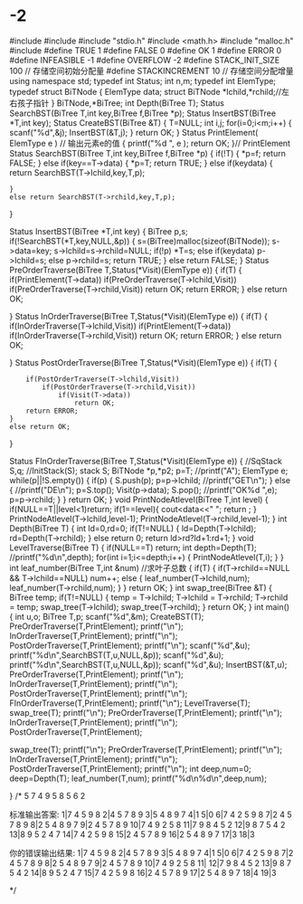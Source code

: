 # -2


#include <iostream>
#include <algorithm>
#include "stdio.h"
#include <math.h>
#include "malloc.h"
#include <stack>
#define TRUE 1
#define FALSE 0
#define OK  1
#define ERROR  0
#define INFEASIBLE -1
#define OVERFLOW -2
#define STACK_INIT_SIZE 100 // 存储空间初始分配量
#define STACKINCREMENT 10 // 存储空间分配增量
using namespace std;
typedef int  Status;
int n,m;
typedef int  ElemType;
typedef struct BiTNode
{
    ElemType data;
    struct BiTNode *lchild,*rchild;//左右孩子指针
} BiTNode,*BiTree;
int Depth(BiTree T);
Status SearchBST(BiTree T,int key,BiTree f,BiTree *p);
Status InsertBST(BiTree *T,int key);
Status CreateBST(BiTree &T)
{
   T=NULL;
   int i,j;
   for(i=0;i<m;i++)
   {
       scanf("%d",&j);
       InsertBST(&T,j);
   }
    return OK;
}
Status PrintElement( ElemType e )    // 输出元素e的值
{
    printf("%d ", e );
    return OK;
}// PrintElement
Status SearchBST(BiTree T,int key,BiTree f,BiTree *p)
{
    if(!T)
    {
        *p=f;
        return FALSE;
    }
    else if(key==T->data)
    {
        *p=T;
        return TRUE;
    }
    else if(key<T->data)
    {
        return SearchBST(T->lchild,key,T,p);

    }
    else return SearchBST(T->rchild,key,T,p);
}



Status InsertBST(BiTree *T,int key)
{
    BiTree p,s;
    if(!SearchBST(*T,key,NULL,&p))
    {
        s=(BiTree)malloc(sizeof(BiTNode));
        s->data=key;
        s->lchild=s->rchild=NULL;
        if(!p)
            *T=s;
        else if(key<p->data)
            p->lchild=s;
        else
            p->rchild=s;
        return TRUE;
    }
    else
        return FALSE;
}
Status PreOrderTraverse(BiTree T,Status(*Visit)(ElemType e))
{
    if(T)
    {
        if(PrintElement(T->data))
            if(PreOrderTraverse(T->lchild,Visit))
                if(PreOrderTraverse(T->rchild,Visit))
                    return OK;
        return ERROR;
    }
    else return OK;

}
Status InOrderTraverse(BiTree T,Status(*Visit)(ElemType e))
{
    if(T)
    {
        if(InOrderTraverse(T->lchild,Visit))
            if(PrintElement(T->data))
                if(InOrderTraverse(T->rchild,Visit))
                    return OK;
        return ERROR;
    }
    else return OK;

}
Status PostOrderTraverse(BiTree T,Status(*Visit)(ElemType e))
{
    if(T)
    {

        if(PostOrderTraverse(T->lchild,Visit))
            if(PostOrderTraverse(T->rchild,Visit))
                if(Visit(T->data))
                    return OK;
        return ERROR;
    }
    else return OK;

}

Status FInOrderTraverse(BiTree T,Status(*Visit)(ElemType e))
{
    //SqStack S,q;
    //InitStack(S);
    stack<BiTree> S;
    BiTNode *p,*p2;
    p=T;
    //printf("A");
    ElemType e;
    while(p||!S.empty())
    {
        if(p)
        {
            S.push(p);
            p=p->lchild;
            //printf("GET\n");
        }
        else
        {
            //printf("DE\n");
            p=S.top();
            Visit(p->data);
            S.pop();
            //printf("OK%d ",e);
            p=p->rchild;
        }
    }
    return OK;
}
void PrintNodeAtlevel(BiTree T,int level)
{
    if(NULL==T||level<1)return;
    if(1==level){
    cout<<T->data<<" ";
    return ;
    }
    PrintNodeAtlevel(T->lchild,level-1);
    PrintNodeAtlevel(T->rchild,level-1);
}
int Depth(BiTree T)
{
    int ld=0,rd=0;
    if(T!=NULL)
    {
        ld=Depth(T->lchild);
        rd=Depth(T->rchild);
    }
    else return 0;
    return ld>rd?ld+1:rd+1;
}
void LevelTraverse(BiTree T)
{
    if(NULL==T)
    return;
    int depth=Depth(T);
    //printf("%d\n",depth);
    for(int i=1;i<=depth;i++)
    {
        PrintNodeAtlevel(T,i);
    }
}
int leaf_number(BiTree T,int &num)             //求叶子总数
{
	if(T)
	{
		if(T->rchild==NULL && T->lchild==NULL) num++;
		else
		{
			leaf_number(T->lchild,num);
			leaf_number(T->rchild,num);
		}
	}
	return OK;
}
int swap_tree(BiTree &T)
{
	BiTree temp;
	if(T!=NULL)
	{
		temp = T->lchild;
		T->lchild = T->rchild;
		T->rchild = temp;
		swap_tree(T->lchild);
		swap_tree(T->rchild);
	}
	return OK;
}
int main()
{
int u,o;
   BiTree T,p;
   scanf("%d",&m);
   CreateBST(T);
   PreOrderTraverse(T,PrintElement);
   printf("\n");
   InOrderTraverse(T,PrintElement);
   printf("\n");
   PostOrderTraverse(T,PrintElement);
   printf("\n");
   scanf("%d",&u);
   printf("%d\n",SearchBST(T,u,NULL,&p));
   scanf("%d",&u);
   printf("%d\n",SearchBST(T,u,NULL,&p));
   scanf("%d",&u);
   InsertBST(&T,u);
   PreOrderTraverse(T,PrintElement);
   printf("\n");
   InOrderTraverse(T,PrintElement);
   printf("\n");
   PostOrderTraverse(T,PrintElement);
   printf("\n");
   FInOrderTraverse(T,PrintElement);
   printf("\n");
  LevelTraverse(T);
   swap_tree(T);
   printf("\n");
   PreOrderTraverse(T,PrintElement);
   printf("\n");
   InOrderTraverse(T,PrintElement);
   printf("\n");
   PostOrderTraverse(T,PrintElement);

   swap_tree(T);
   printf("\n");
   PreOrderTraverse(T,PrintElement);
   printf("\n");
   InOrderTraverse(T,PrintElement);
   printf("\n");
   PostOrderTraverse(T,PrintElement);
   printf("\n");
   int deep,num=0;
   deep=Depth(T);
   leaf_number(T,num);
   printf("%d\n%d\n",deep,num);


}
/*
5
7 4 9 5 8
5
6
2


标准输出答案:
   1|7 4 5 9 8
   2|4 5 7 8 9
   3|5 4 8 9 7
   4|1
   5|0
   6|7 4 2 5 9 8
   7|2 4 5 7 8 9
   8|2 5 4 8 9 7
   9|2 4 5 7 8 9
  10|7 4 9 2 5 8
  11|7 9 8 4 5 2
  12|9 8 7 5 4 2
  13|8 9 5 2 4 7
  14|7 4 2 5 9 8
  15|2 4 5 7 8 9
  16|2 5 4 8 9 7
  17|3
  18|3


你的错误输出结果:
   1|7 4 5 9 8
   2|4 5 7 8 9
   3|5 4 8 9 7
   4|1
   5|0
   6|7 4 2 5 9 8
   7|2 4 5 7 8 9
   8|2 5 4 8 9 7
   9|2 4 5 7 8 9
  10|7 4 9 2 5 8
  11|
  12|7 9 8 4 5 2
  13|9 8 7 5 4 2
  14|8 9 5 2 4 7
  15|7 4 2 5 9 8
  16|2 4 5 7 8 9
  17|2 5 4 8 9 7
  18|4
  19|3

*/
